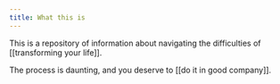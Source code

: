 ```yaml
---
title: What this is
---
```

This is a repository of information about navigating the difficulties of [[transforming your life]]. 

The process is daunting, and you deserve to [[do it in good company]].
